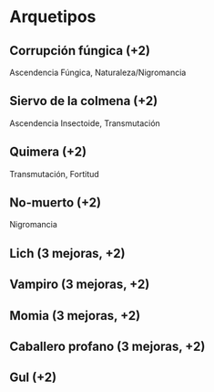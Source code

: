 # Arquetipos

## Corrupción fúngica (+2)

Ascendencia Fúngica, Naturaleza/Nigromancia

## Siervo de la colmena (+2)

Ascendencia Insectoide, Transmutación

## Quimera (+2)

Transmutación, Fortitud

## No-muerto (+2)

Nigromancia

## Lich (3 mejoras, +2)

## Vampiro (3 mejoras, +2)

## Momia (3 mejoras, +2)

## Caballero profano (3 mejoras, +2)

## Gul (+2)